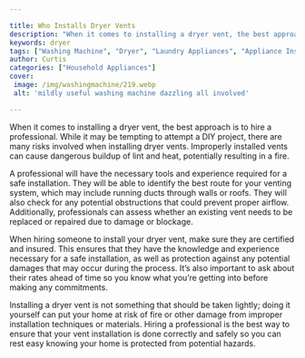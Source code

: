 ```yaml
---

title: Who Installs Dryer Vents
description: "When it comes to installing a dryer vent, the best approach is to hire a professional. While it may be tempting to attempt a DIY p...keep going and find out"
keywords: dryer
tags: ["Washing Machine", "Dryer", "Laundry Appliances", "Appliance Installation"]
author: Curtis
categories: ["Household Appliances"]
cover: 
 image: /img/washingmachine/219.webp
 alt: 'mildly useful washing machine dazzling all involved'

---
```


When it comes to installing a dryer vent, the best approach is to hire a professional. While it may be tempting to attempt a DIY project, there are many risks involved when installing dryer vents. Improperly installed vents can cause dangerous buildup of lint and heat, potentially resulting in a fire. 

A professional will have the necessary tools and experience required for a safe installation. They will be able to identify the best route for your venting system, which may include running ducts through walls or roofs. They will also check for any potential obstructions that could prevent proper airflow. Additionally, professionals can assess whether an existing vent needs to be replaced or repaired due to damage or blockage. 

When hiring someone to install your dryer vent, make sure they are certified and insured. This ensures that they have the knowledge and experience necessary for a safe installation, as well as protection against any potential damages that may occur during the process. It’s also important to ask about their rates ahead of time so you know what you’re getting into before making any commitments. 

Installing a dryer vent is not something that should be taken lightly; doing it yourself can put your home at risk of fire or other damage from improper installation techniques or materials. Hiring a professional is the best way to ensure that your vent installation is done correctly and safely so you can rest easy knowing your home is protected from potential hazards.
